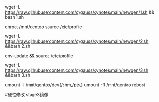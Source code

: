 wget -L https://raw.githubusercontent.com/cygauss/cynotes/main/newgen/1.sh && bash 1.sh

chroot /mnt/gentoo
source /etc/profile

wget -L https://raw.githubusercontent.com/cygauss/cynotes/main/newgen/2.sh &&bash 2.sh

env-update && source /etc/profile

wget -L https://raw.githubusercontent.com/cygauss/cynotes/main/newgen/3.sh &&bash 3.sh

umount -l /mnt/gentoo/dev{/shm,/pts,}
umount -R /mnt/gentoo
reboot

#硬性修改 stage3镜像
